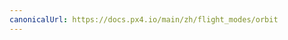 ```yaml
---
canonicalUrl: https://docs.px4.io/main/zh/flight_modes/orbit
---
```


<Redirect to="../flight_modes_mc/orbit" />

